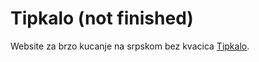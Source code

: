 # Tipkalo (not finished)

Website za brzo kucanje na srpskom bez kvacica
[Tipkalo](https://nafetss.github.io/tipkalo/).
